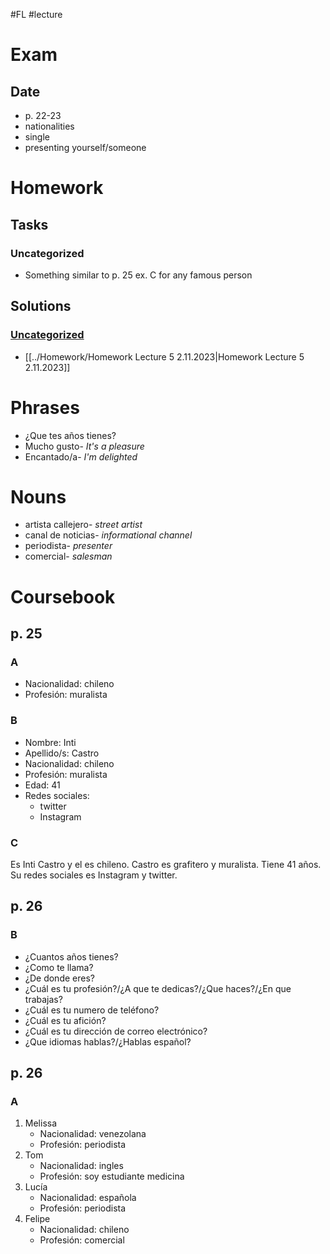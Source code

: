 #FL #lecture 

# Exam
## Date
- p. 22-23
- nationalities
- single
- presenting yourself/someone

# Homework
## Tasks
### Uncategorized
- Something similar to p. 25 ex. C for any famous person

## Solutions
### [Uncategorized](#Homework#Tasks#Uncategorized)
- [[../Homework/Homework Lecture 5 2.11.2023|Homework Lecture 5 2.11.2023]]

# Phrases
- ¿Que tes años tienes?
- Mucho gusto- *It's a pleasure*
- Encantado/a- *I'm delighted*

# Nouns
- artista callejero- *street artist*
- canal de noticias- *informational channel*
- periodista- *presenter*
- comercial- *salesman*

# Coursebook
## p. 25
### A
- Nacionalidad: chileno
- Profesión: muralista

### B
- Nombre: Inti
- Apellido/s: Castro
- Nacionalidad: chileno
- Profesión: muralista
- Edad: 41
- Redes sociales:
	- twitter
	- Instagram

### C
Es Inti Castro y el es chileno. Castro es grafitero y muralista. 
Tiene 41 años. Su redes sociales es Instagram y twitter.

## p. 26
### B
- ¿Cuantos años tienes?
- ¿Como te llama?
- ¿De donde eres?
- ¿Cuál es tu profesión?/¿A que te dedicas?/¿Que haces?/¿En que trabajas?
- ¿Cuál es tu numero de teléfono?
- ¿Cuál es tu afición?
- ¿Cuál es tu dirección de correo electrónico? 
- ¿Que idiomas hablas?/¿Hablas español?

## p. 26
### A
1. Melissa
	- Nacionalidad: venezolana
	- Profesión: periodista
2. Tom
	- Nacionalidad: ingles
	- Profesión: soy estudiante medicina
3. Lucía
	- Nacionalidad: española
	- Profesión: periodista
4. Felipe
	- Nacionalidad: chileno
	- Profesión: comercial